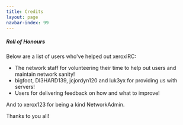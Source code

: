 ```yaml
---
title: Credits
layout: page
navbar-index: 99
---
```


##### Roll of Honours

Below are a list of users who've helped out xeroxIRC:

- The network staff for volunteering their time to help out users and maintain network sanity!
- bigfoot, DI3HARD139, jcjordyn120 and luk3yx for providing us with servers!
- Users for delivering feedback on how and what to improve!

And to xerox123 for being a kind NetworkAdmin.

Thanks to you all!

